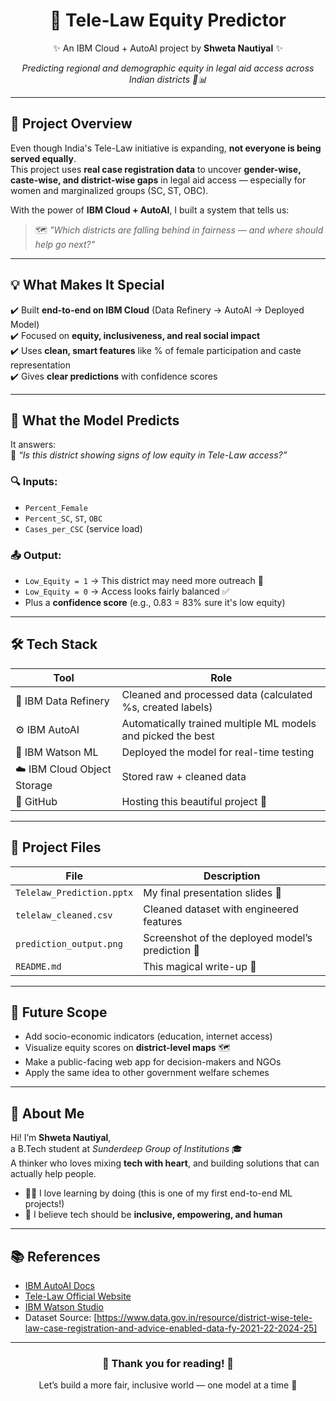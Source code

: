 <!-- README Banner -->
<h1 align="center">📖 Tele-Law Equity Predictor</h1>
<p align="center">✨ An IBM Cloud + AutoAI project by <b>Shweta Nautiyal</b> ✨</p>
<p align="center"><i>Predicting regional and demographic equity in legal aid access across Indian districts 🧠📊</i></p>

---

## 🌟 Project Overview

Even though India's Tele-Law initiative is expanding, **not everyone is being served equally**.  
This project uses **real case registration data** to uncover **gender-wise, caste-wise, and district-wise gaps** in legal aid access — especially for women and marginalized groups (SC, ST, OBC).  

With the power of **IBM Cloud + AutoAI**, I built a system that tells us:
> 🗺️ *"Which districts are falling behind in fairness — and where should help go next?"*

---

## 💡 What Makes It Special

✔️ Built **end-to-end on IBM Cloud** (Data Refinery → AutoAI → Deployed Model)  
✔️ Focused on **equity, inclusiveness, and real social impact**  
✔️ Uses **clean, smart features** like % of female participation and caste representation  
✔️ Gives **clear predictions** with confidence scores

---

## 🧠 What the Model Predicts

It answers:  
🎯 *“Is this district showing signs of low equity in Tele-Law access?”*

### 🔍 Inputs:
- `Percent_Female`
- `Percent_SC`, `ST`, `OBC`
- `Cases_per_CSC` (service load)

### 📤 Output:
- `Low_Equity = 1` → This district may need more outreach 💬  
- `Low_Equity = 0` → Access looks fairly balanced ✅  
- Plus a **confidence score** (e.g., 0.83 = 83% sure it's low equity)

---

## 🛠 Tech Stack

| Tool | Role |
|------|------|
| 🧼 IBM Data Refinery | Cleaned and processed data (calculated %s, created labels)  
| ⚙️ IBM AutoAI        | Automatically trained multiple ML models and picked the best  
| 🚀 IBM Watson ML     | Deployed the model for real-time testing  
| ☁️ IBM Cloud Object Storage | Stored raw + cleaned data  
| 🧾 GitHub            | Hosting this beautiful project 💖

---

## 📁 Project Files

| File | Description |
|------|-------------|
| `Telelaw_Prediction.pptx` | My final presentation slides 🎤  
| `telelaw_cleaned.csv`     | Cleaned dataset with engineered features  
| `prediction_output.png`   | Screenshot of the deployed model’s prediction 🔮  
| `README.md`               | This magical write-up 🌟

---

## 🌱 Future Scope

- Add socio-economic indicators (education, internet access)
- Visualize equity scores on **district-level maps** 🗺️
- Make a public-facing web app for decision-makers and NGOs
- Apply the same idea to other government welfare schemes

---

## 💖 About Me

Hi! I’m **Shweta Nautiyal**,  
a B.Tech student at *Sunderdeep Group of Institutions* 🎓  
A thinker who loves mixing **tech with heart**, and building solutions that can actually help people.

- 👩‍💻 I love learning by doing (this is one of my first end-to-end ML projects!)  
- 💫 I believe tech should be **inclusive, empowering, and human**    

---

## 📚 References

- [IBM AutoAI Docs](https://www.ibm.com/cloud/watson-studio/autoai)  
- [Tele-Law Official Website](https://tele-law.in/)  
- [IBM Watson Studio](https://dataplatform.cloud.ibm.com/)  
- Dataset Source: [https://www.data.gov.in/resource/district-wise-tele-law-case-registration-and-advice-enabled-data-fy-2021-22-2024-25]

---

<h3 align="center">🌸 Thank you for reading! 🌸</h3>
<p align="center">Let’s build a more fair, inclusive world — one model at a time 💫</p>
